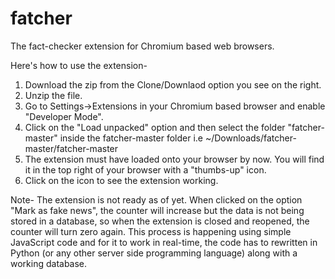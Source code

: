 # fatcher
The fact-checker extension for Chromium based web browsers.

Here's how to use the extension-
1. Download the zip from the Clone/Downlaod option you see on the right.
2. Unzip the file.
3. Go to Settings->Extensions in your Chromium based browser and enable "Developer Mode".
4. Click on the "Load unpacked" option and then select the folder "fatcher-master" inside the fatcher-master folder i.e ~/Downloads/fatcher-master/fatcher-master
5. The extension must have loaded onto your browser by now. You will find it in the top right of your browser with a "thumbs-up" icon. 
6. Click on the icon to see the extension working.

Note- The extension is not ready as of yet. When clicked on the option "Mark as fake news", the counter will increase but the data is not being stored in a database, so when the extension is closed and reopened, the counter will turn zero again. This process is happening using simple JavaScript code and for it to work in real-time, the code has to rewritten in Python (or any other server side programming language) along with a working database.
